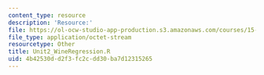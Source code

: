 ```yaml
---
content_type: resource
description: 'Resource:'
file: https://ol-ocw-studio-app-production.s3.amazonaws.com/courses/15-071-the-analytics-edge-spring-2017/4b42530dd2f3fc2cdd30ba7d12315265_Unit2_WineRegression.R
file_type: application/octet-stream
resourcetype: Other
title: Unit2_WineRegression.R
uid: 4b42530d-d2f3-fc2c-dd30-ba7d12315265
---
```

